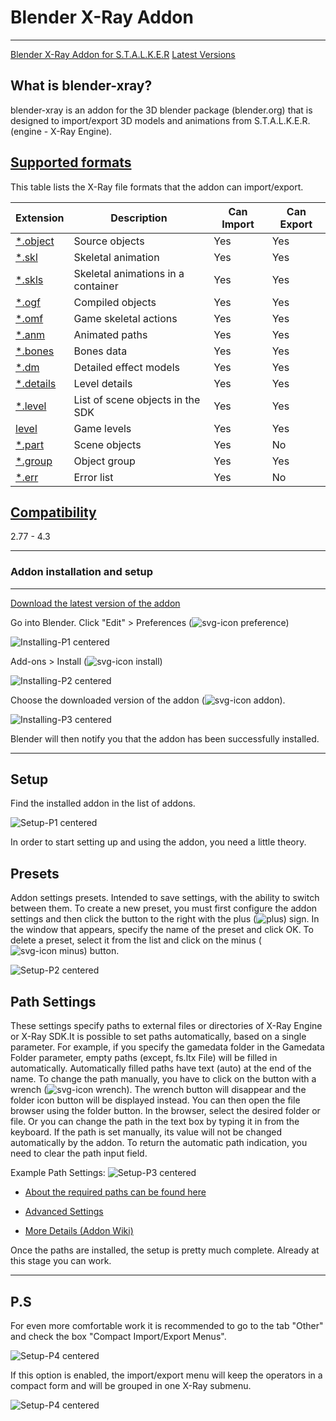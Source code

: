 # Blender X-Ray Addon

___

[Blender X-Ray Addon for S.T.A.L.K.E.R](https://github.com/PavelBlend/blender-xray)
[Latest Versions](https://github.com/PavelBlend/blender-xray/releases)

## What is blender-xray?

blender-xray is an addon for the 3D blender package (blender.org) that is designed to import/export 3D models and animations from S.T.A.L.K.E.R. (engine - X-Ray Engine).

## [Supported formats](https://github.com/PavelBlend/blender-xray/wiki#supported-formats)

This table lists the X-Ray file formats that the addon can import/export.

| Extension | Description | Can Import | Can Export |
|---|---|---|---|
| [*.object](../../file-formats/models/object.md) | Source objects | Yes | Yes |
| [*.skl](../../file-formats/animations/skl-skls.md) | Skeletal animation | Yes | Yes |
| [*.skls](../../file-formats/animations/skl-skls.md) | Skeletal animations in a container | Yes | Yes |
| [*.ogf](../../file-formats/models/ogf.md) | Compiled objects | Yes | Yes |
| [*.omf](../../file-formats/animations/omf.md) | Game skeletal actions | Yes | Yes |
| [*.anm](../../file-formats/animations/anm.md) | Animated paths | Yes | Yes |
| [*.bones](../../file-formats/models/bones.md) | Bones data | Yes | Yes |
| [*.dm](../../file-formats/models/dm.md) | Detailed effect models | Yes | Yes |
| [*.details](../../file-formats/game-levels/details.md) | Level details | Yes | Yes |
| [*.level](../../file-formats/game-levels/dot-level.md) | List of scene objects in the SDK | Yes | Yes |
| [level](../../file-formats/game-levels/level.md) | Game levels | Yes | Yes |
| [*.part](../../file-formats/game-levels/part.md) | Scene objects | Yes  | No |
| [*.group](../../file-formats/models/group.md) | Object group | Yes | Yes |
| [*.err](../../file-formats/game-levels/err.md) | Error list | Yes  | No |

## [Compatibility](https://github.com/PavelBlend/blender-xray/wiki#supported-blender-versions)

2.77 - 4.3

___

### Addon installation and setup

___

[Download the latest version of the addon](https://github.com/PavelBlend/blender-xray/releases)

Go into Blender. Click "Edit" > Preferences (![svg-icon preference](icons/preference-icon.svg))

![Installing-P1 centered](images/0.png)

Add-ons > Install (![svg-icon install](icons/install-icon.svg))

![Installing-P2 centered](images/1.png)

Choose the downloaded version of the addon (![svg-icon addon](icons/addon-icon.svg)).

![Installing-P3 centered](images/2.png)

Blender will then notify you that the addon has been successfully installed.

___

## Setup

Find the installed addon in the list of addons.

![Setup-P1 centered](images/3.png)

In order to start setting up and using the addon, you need a little theory.

## Presets

Addon settings presets. Intended to save settings, with the ability to switch between them. To create a new preset, you must first configure the addon settings and then click the button to the right with the plus (![plus](icons/plus.svg)) sign. In the window that appears, specify the name of the preset and click OK. To delete a preset, select it from the list and click on the minus (![svg-icon minus](icons/minus.svg)) button.

![Setup-P2 centered](images/4.png)

## Path Settings

These settings specify paths to external files or directories of X-Ray Engine or X-Ray SDK.It is possible to set paths automatically, based on a single parameter. For example, if you specify the gamedata folder in the Gamedata Folder parameter, empty paths (except, fs.ltx File) will be filled in automatically. Automatically filled paths have text (auto) at the end of the name. To change the path manually, you have to click on the button with a wrench (![svg-icon wrench](icons/wrench.svg)). The wrench button will disappear and the folder icon button will be displayed instead. You can then open the file browser using the folder button. In the browser, select the desired folder or file. Or you can change the path in the text box by typing it in from the keyboard. If the path is set manually, its value will not be changed automatically by the addon. To return the automatic path indication, you need to clear the path input field.

Example Path Settings:
![Setup-P3 centered](images/5.png)

- [About the required paths can be found here](addon/addon-preference-panels/preference-panel-paths.md)

- [Advanced Settings](addon-settings-options/index.html)

- [More Details (Addon Wiki)](https://github.com/PavelBlend/blender-xray/wiki/Preferences#paths-settings)

Once the paths are installed, the setup is pretty much complete. Already at this stage you can work.

___

## P.S

For even more comfortable work it is recommended to go to the tab "Other" and check the box "Compact Import/Export Menus".

![Setup-P4 centered](images/6.png)

If this option is enabled, the import/export menu will keep the operators in a compact form and will be grouped in one X-Ray submenu.

![Setup-P4 centered](images/7.png)
